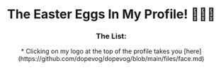 <h1 align="center" style="border-bottom: none">
    The Easter Eggs In My Profile! 🥚🐣🐇
</h1>
<h3 align="center" style="border-bottom: none">
    The List:
</h3>
<p align="center" style="border-bottom: none">
    * Clicking on my logo at the top of the profile takes you [here](https://github.com/dopevog/dopevog/blob/main/files/face.md)
</p>
